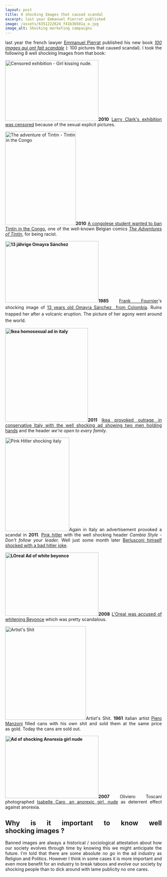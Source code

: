 ```yaml
---
layout: post
title: 8 shocking Images that caused scandal
excerpt: last year Emmanuel Pierrat published
image: /assets/6351222624_f41b3b581a_o.jpg
image_alt: Shocking marketing campaigns
---
```


<p style="text-align: justify;">last year the french lawyer <a href="http://fr.wikipedia.org/wiki/Emmanuel_Pierrat">Emmanuel Pierrat</a> published his new book <a href="http://www.amazon.com/images-fait-scandale-French-Edition/dp/284230425X/ref=sr_1_1?ie=UTF8&amp;qid=1393867459&amp;sr=8-1&amp;keywords=100+images+qui+ont+fait+scandale"><em>100 images qui ont fait scandale</em></a> (: 100 pictures that caused scandal). I took the following 8 well shocking Images from that book:</p>
<p style="text-align: justify;"><a href="http://blog.thibaultjanbeyer.com/wp-content/uploads/2014/03/6351222624_f41b3b581a_o.jpg"><img class="aligncenter wp-image-44 size-medium" src="{{ site.baseurl }}/assets/6351222624_f41b3b581a_o-300x195.jpg" alt="Censored exhibition - Girl kissing nude." width="300" height="195" /></a><b>2010</b> <a href="http://jophilippe.wordpress.com/2010/10/14/larry-clark-censored-in-paris/">Larry Clark's exhibition was censored</a> because of the sexual explicit pictures.</p>
<p style="text-align: justify;"><a href="http://blog.thibaultjanbeyer.com/wp-content/uploads/2014/03/The_Adventures_of_Tintin_-_02_-_Tintin_in_the_Congo.jpg"><img class="aligncenter wp-image-46 size-medium" src="{{ site.baseurl }}/assets/The_Adventures_of_Tintin_-_02_-_Tintin_in_the_Congo-227x300.jpg" alt="The adventure of Tintin - Tintin in the Congo" width="227" height="300" /></a><strong>2010</strong> <a href="http://artsbeat.blogs.nytimes.com/2012/02/13/belgian-court-refuses-to-ban-tintin-in-the-congo/?_php=true&amp;_type=blogs&amp;_r=0">A congolese student wanted to ban Tintin in the Congo</a>, one of the well-known Belgian comics <a href="http://www.amazon.com/Tintin-Congo-The-Adventures/dp/1405220988/ref=sr_1_1?ie=UTF8&amp;qid=1393869674&amp;sr=8-1&amp;keywords=tintin+in+the+congo"><em>The Adventures of Tintin</em></a>,<em> </em>for being racist.</p>
<p style="text-align: justify;"><strong><a href="http://blog.thibaultjanbeyer.com/wp-content/uploads/2014/03/6351222638_9a3d04b2d2_o.jpg"><img class="aligncenter wp-image-47 size-medium" src="{{ site.baseurl }}/assets/6351222638_9a3d04b2d2_o-300x197.jpg" alt="13 jährige Omayra Sánchez" width="300" height="197" /></a></strong><strong style="line-height: 1.5em;">1985 </strong><a style="line-height: 1.5em;" href="http://en.wikipedia.org/wiki/Frank_Fournier">Frank Fournier</a><span style="line-height: 1.5em;">'s shocking image of </span><a style="line-height: 1.5em;" href="http://news.bbc.co.uk/2/hi/4231020.stm">13 years old Omayra Sánchez  from Colombia</a><span style="line-height: 1.5em;">. Ruins trapped her after a volcanic eruption. The picture of her agony went around the world.</span></p>
<p style="text-align: justify;"><strong><a href="http://blog.thibaultjanbeyer.com/wp-content/uploads/2014/03/6351222644_6e1eb869ea_o.jpg"><img class="aligncenter wp-image-48 size-medium" src="{{ site.baseurl }}/assets/6351222644_6e1eb869ea_o-266x300.jpg" alt="Ikea homosexual ad in italy" width="266" height="300" /></a>2011</strong> <a href="http://www.dailymail.co.uk/news/article-1367663/We-open-families-IKEA-provokes-outrage-Italy-creating-advert-gay-couple-holding-hands.html">Ikea provoked outrage in conservative Italy with the well shocking ad showing two men holding hands</a> and the header <em>we're open to every family</em>.</p>
<p style="text-align: justify;"><a href="http://blog.thibaultjanbeyer.com/wp-content/uploads/2014/03/6351222648_4fabbaee6d_o1.jpg"><img class="aligncenter wp-image-52 size-medium" src="{{ site.baseurl }}/assets/6351222648_4fabbaee6d_o1-206x300.jpg" alt="Pink Hitler shocking italy" width="206" height="300" /></a>Again in Italy an advertisement provoked a scandal in <strong>2011</strong>. <a href="http://www.bbc.co.uk/news/10159789">Pink hitler</a> with the well shocking header <em>Cambia Style - Don't follow your leader.</em> Well just some month later <a href="http://www.theguardian.com/world/2010/sep/13/silvio-berlusconi-hitler-joke">Berlusconi himself shocked with a bad hitler joke</a>.</p>
<p style="text-align: justify;"><strong><a href="http://blog.thibaultjanbeyer.com/wp-content/uploads/2014/03/6351222650_21f0fce63f_o.jpg"><img class="aligncenter wp-image-50 size-medium" src="{{ site.baseurl }}/assets/6351222650_21f0fce63f_o-300x203.jpg" alt="LOreal Ad of white beyonce" width="300" height="203" /></a>2008</strong> <a href="http://www.dailymail.co.uk/tvshowbiz/article-1042675/Beauty-brand-LOreal-accused-whitewashing-Beyonce.html">L'Oreal was accused of whitening Beyonce</a> which was pretty scandalous.</p>
<p style="text-align: justify;"><a href="http://blog.thibaultjanbeyer.com/wp-content/uploads/2014/03/6351314316_66ec3760cb_o.jpg"><img class="aligncenter wp-image-51 size-medium" src="{{ site.baseurl }}/assets/6351314316_66ec3760cb_o-260x300.jpg" alt="Artist's Shit" width="260" height="300" /></a>Artist's Shit. <strong>1961</strong> italian artist <a href="http://www.pieromanzoni.org/EN/index_en.htm">Piero Manzoni</a> filled cans with his own shit and sold them at the same price as gold. Today the cans are sold out.</p>
<p style="text-align: justify;"><strong><a href="http://blog.thibaultjanbeyer.com/wp-content/uploads/2014/03/6351314320_2b47dbca7a_o.jpg"><img class="aligncenter wp-image-53 size-medium" src="{{ site.baseurl }}/assets/6351314320_2b47dbca7a_o-300x200.jpg" alt="Ad of shocking Anorexia girl nude" width="300" height="200" /></a>2007</strong> Oliviero Toscani photographed <a href="https://www.google.de/search?q=oliviero+toscani+anorexia&amp;oq=Oliviero+Toscani+anor&amp;aqs=chrome.1.69i57j0l5.4415j0j4&amp;sourceid=chrome&amp;espv=210&amp;es_sm=91&amp;ie=UTF-8#q=oliviero+toscani+anorexia+campain">Isabelle Caro, an anorexic girl, nude</a> as deterrent effect against anorexia.</p>
<h2 style="text-align: justify;">Why is it important to know well shocking images ?</h2>
<p style="text-align: justify;">Banned images are always a historical / sociological attestation about how our society evolves through time by knowing this we might anticipate the future. I'm told that there are some absolute <em>no go</em> in the ad industry as Religion and Politics. However I think in some cases it is more important and even more benefit for an industry to break taboos and evolve our society by shocking people than to dick around with lame publicity no one cares.</p>
